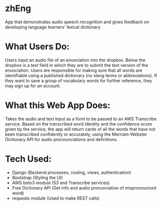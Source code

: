 # zhEng
App that demonstrates audio speech recognition and gives feedback on developing language learners' lexical dictionary

# What Users Do:
Users input an audio file of an enunciation into the dropbox. Below the dropbox is a text field in which they are to submit the text version of the enunciation.
Users are responsible for making sure that all words are identifiable using a published dictionary (no slang terms or abbreviations).
If they want to save a group of vocabulary words for further reference, they may sign up for an account.

# What this Web App Does:
Takes the audio and text input as a form to be passed to an AWS Transcribe service. Based on the transcribed word identity and the confidence score given by the service, 
the app will return cards of all the words that have not been transcribed confidently or accurately, using the Merriam-Webster Dictionary API for audio pronounciations 
and definitions.

# Tech Used:
- Django (Backend processes, routing, views, authentication)
- Bootstrap (Styling the UI)
- AWS boto3 module (S3 and Transcribe services)
- Free Dictionary API (Get info and audio pronunciation of mispronounced word)
- requests module (Used to make REST calls)


